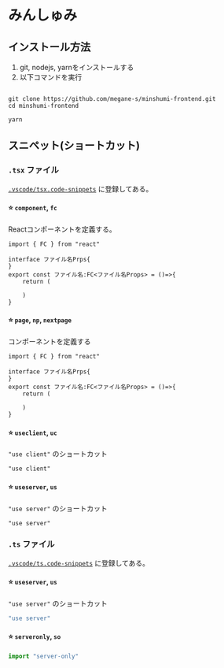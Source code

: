 
# みんしゅみ

## インストール方法

1. git, nodejs, yarnをインストールする
2. 以下コマンドを実行

```shell

git clone https://github.com/megane-s/minshumi-frontend.git
cd minshumi-frontend

yarn
```

## スニペット(ショートカット)

### `.tsx` ファイル

[`.vscode/tsx.code-snippets`](./vscode/tsx.code-snippets) に登録してある。

#### ⭐ `component`, `fc`

Reactコンポーネントを定義する。

```tsx
import { FC } from "react"

interface ファイル名Prps{
}
export const ファイル名:FC<ファイル名Props> = ()=>{
    return (

    )
}

```

#### ⭐ `page`, `np`, `nextpage`

コンポーネントを定義する

```tsx
import { FC } from "react"

interface ファイル名Prps{
}
export const ファイル名:FC<ファイル名Props> = ()=>{
    return (

    )
}

```


#### ⭐ `useclient`, `uc`

`"use client"` のショートカット

```tsx
"use client"

```

#### ⭐ `useserver`, `us`

`"use server"` のショートカット

```tsx
"use server"

```


### `.ts` ファイル

[`.vscode/ts.code-snippets`](./vscode/ts.code-snippets) に登録してある。

#### ⭐ `useserver`, `us`

`"use server"` のショートカット

```ts
"use server"

```

#### ⭐ `serveronly`, `so`

```ts
import "server-only"

```

